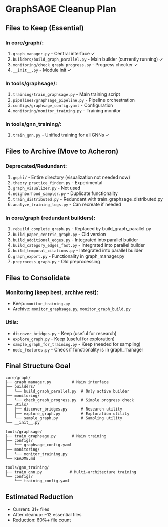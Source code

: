 # GraphSAGE Cleanup Plan

## Files to Keep (Essential)

### In core/graph/:
1. `graph_manager.py` - Central interface ✓
2. `builders/build_graph_parallel.py` - Main builder (currently running) ✓
3. `monitoring/check_graph_progress.py` - Progress checker ✓
4. `__init__.py` - Module init ✓

### In tools/graphsage/:
1. `training/train_graphsage.py` - Main training script
2. `pipelines/graphsage_pipeline.py` - Pipeline orchestration
3. `configs/graphsage_config.yaml` - Configuration
4. `monitoring/monitor_training.py` - Training monitor

### In tools/gnn_training/:
1. `train_gnn.py` - Unified training for all GNNs ✓

## Files to Archive (Move to Acheron)

### Deprecated/Redundant:
1. `gephi/` - Entire directory (visualization not needed now)
2. `theory_practice_finder.py` - Experimental
3. `graph_visualizer.py` - Not used
4. `neighborhood_sampler.py` - Duplicate functionality
5. `train_distributed.py` - Redundant with train_graphsage_distributed.py
6. `analyze_training_logs.py` - Can recreate if needed

### In core/graph (redundant builders):
1. `rebuild_complete_graph.py` - Replaced by build_graph_parallel.py
2. `build_paper_centric_graph.py` - Old version
3. `build_additional_edges.py` - Integrated into parallel builder
4. `build_category_edges_fast.py` - Integrated into parallel builder
5. `build_temporal_citations.py` - Integrated into parallel builder
6. `graph_export.py` - Functionality in graph_manager.py
7. `preprocess_graph.py` - Old preprocessing

## Files to Consolidate

### Monitoring (keep best, archive rest):
- Keep: `monitor_training.py`
- Archive: `monitor_graphsage.py`, `monitor_graph_build.py`

### Utils:
- `discover_bridges.py` - Keep (useful for research)
- `explore_graph.py` - Keep (useful for exploration)
- `sample_graph_for_training.py` - Keep (needed for sampling)
- `node_features.py` - Check if functionality is in graph_manager

## Final Structure Goal

```
core/graph/
├── graph_manager.py         # Main interface
├── builders/
│   └── build_graph_parallel.py  # Only active builder
├── monitoring/
│   └── check_graph_progress.py  # Simple progress check
├── utils/
│   ├── discover_bridges.py      # Research utility
│   ├── explore_graph.py         # Exploration utility
│   └── sample_graph.py          # Sampling utility
└── __init__.py

tools/graphsage/
├── train_graphsage.py       # Main training
├── configs/
│   └── graphsage_config.yaml
├── monitoring/
│   └── monitor_training.py
└── README.md

tools/gnn_training/
├── train_gnn.py            # Multi-architecture training
└── configs/
    └── training_config.yaml
```

## Estimated Reduction
- Current: 31+ files
- After cleanup: ~12 essential files
- Reduction: 60%+ file count

